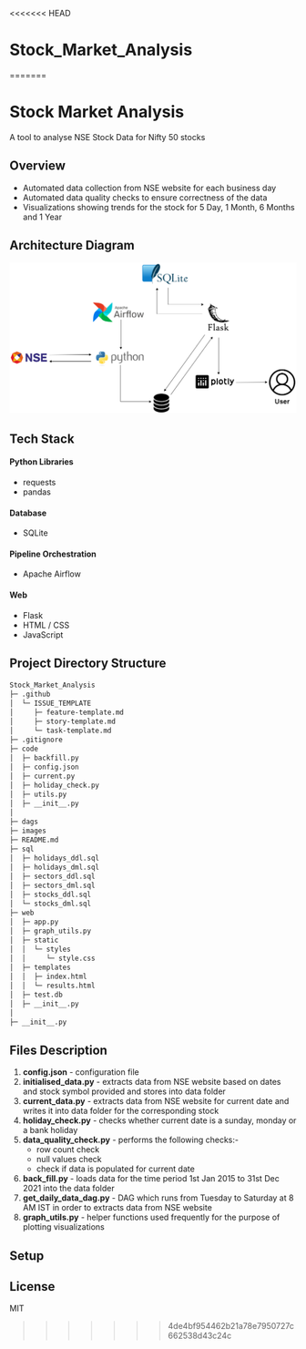 <<<<<<< HEAD
# Stock_Market_Analysis
=======
# Stock Market Analysis
A tool to analyse NSE Stock Data for Nifty 50 stocks

## Overview

- Automated data collection from NSE website for each business day
- Automated data quality checks to ensure correctness of the data
- Visualizations showing trends for the stock for 5 Day, 1 Month, 6 Months and 1 Year 

## Architecture Diagram
![Architecture Diagram](https://raw.githubusercontent.com/nehaprabhavalkar/Stock_Market_Analysis/dev/images/architecture_diagram.png?raw=true)

## Tech Stack
#### Python Libraries
- requests
- pandas
#### Database
- SQLite
#### Pipeline Orchestration 
- Apache Airflow
#### Web 
- Flask 
- HTML / CSS
- JavaScript

## Project Directory Structure

```
Stock_Market_Analysis
├─ .github
│  └─ ISSUE_TEMPLATE
│     ├─ feature-template.md
│     ├─ story-template.md
│     └─ task-template.md
├─ .gitignore
├─ code
│  ├─ backfill.py
│  ├─ config.json
│  ├─ current.py
│  ├─ holiday_check.py
│  ├─ utils.py
│  ├─ __init__.py
│  
├─ dags
├─ images
├─ README.md
├─ sql
│  ├─ holidays_ddl.sql
│  ├─ holidays_dml.sql
│  ├─ sectors_ddl.sql
│  ├─ sectors_dml.sql
│  ├─ stocks_ddl.sql
│  └─ stocks_dml.sql
├─ web
│  ├─ app.py
│  ├─ graph_utils.py
│  ├─ static
│  │  └─ styles
│  │     └─ style.css
│  ├─ templates
│  │  ├─ index.html
│  │  └─ results.html
│  ├─ test.db
│  ├─ __init__.py
│  
├─ __init__.py

```

## Files Description 
1. **config.json** - configuration file
2. **initialised_data.py** - extracts data from NSE website based on dates
and stock symbol provided and stores into data folder
3. **current_data.py** -  extracts data from NSE website for current date 
and writes it into data folder for the corresponding stock 
4. **holiday_check.py** - checks whether current date is a sunday, monday 
or a bank holiday
5. **data_quality_check.py** - performs the following checks:-
    - row count check
    - null values check
    - check if data is populated for current date
6. **back_fill.py** -  loads data for the time period 1st Jan 2015 to 
31st Dec 2021 into the data folder
7. **get_daily_data_dag.py** - DAG which runs from Tuesday to Saturday 
at 8 AM IST in order to extracts data from NSE website
8. **graph_utils.py** - helper functions used frequently for the 
purpose of plotting visualizations


## Setup


## License
MIT
>>>>>>> 4de4bf954462b21a78e7950727c662538d43c24c
